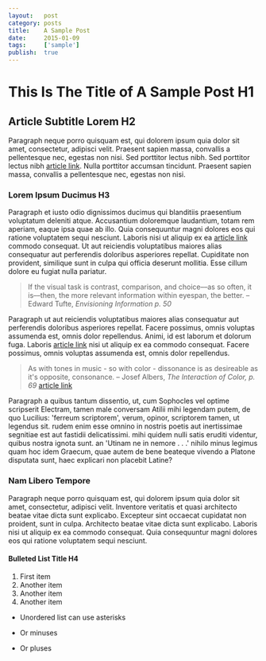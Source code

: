 ```yaml
---
layout:   post
category: posts
title:    A Sample Post
date:     2015-01-09
tags:     ['sample']
publish:  true
---
```


# This Is The Title of A Sample Post H1

## Article Subtitle Lorem H2

Paragraph neque porro quisquam est, qui dolorem ipsum quia dolor sit amet, consectetur, adipisci velit. Praesent sapien massa, convallis a pellentesque nec, egestas non nisi. Sed porttitor lectus nibh. Sed porttitor lectus nibh [article link]. Nulla porttitor accumsan tincidunt. Praesent sapien massa, convallis a pellentesque nec, egestas non nisi.

### Lorem Ipsum Ducimus H3

Paragraph et iusto odio dignissimos ducimus qui blanditiis praesentium voluptatum deleniti atque. Accusantium doloremque laudantium, totam rem aperiam, eaque ipsa quae ab illo. Quia consequuntur magni dolores eos qui ratione voluptatem sequi nesciunt. Laboris nisi ut aliquip ex ea [article link] commodo consequat. Ut aut reiciendis voluptatibus maiores alias consequatur aut perferendis doloribus asperiores repellat. Cupiditate non provident, similique sunt in culpa qui officia deserunt mollitia. Esse cillum dolore eu fugiat nulla pariatur.

> If the visual task is contrast, comparison, and choice––as so often, it
> is––then, the more relevant information within eyespan, the better. 
> – Edward Tufte, *Envisioning Information p. 50*

Paragraph ut aut reiciendis voluptatibus maiores alias consequatur aut perferendis doloribus asperiores repellat. Facere possimus, omnis voluptas assumenda est, omnis dolor repellendus. Animi, id est laborum et dolorum fuga. Laboris [article link] nisi ut aliquip ex ea commodo consequat. Facere possimus, omnis voluptas assumenda est, omnis dolor repellendus.

> As with tones in music - so with color - dissonance is as desireable as
> it's opposite, consonance.
> – Josef Albers, *The Interaction of Color, p. 69* [article link]

Paragraph a quibus tantum dissentio, ut, cum Sophocles vel optime scripserit Electram, tamen male conversam Atilii mihi legendam putem, de quo Lucilius: 'ferreum scriptorem', verum, opinor, scriptorem tamen, ut legendus sit. rudem enim esse omnino in nostris poetis aut inertissimae segnitiae est aut fastidii delicatissimi. mihi quidem nulli satis eruditi videntur, quibus nostra ignota sunt. an 'Utinam ne in nemore . . .' nihilo minus legimus quam hoc idem Graecum, quae autem de bene beateque vivendo a Platone disputata sunt, haec explicari non placebit Latine?

### Nam Libero Tempore 

Paragraph neque porro quisquam est, qui dolorem ipsum quia dolor sit amet, consectetur, adipisci velit. Inventore veritatis et quasi architecto beatae vitae dicta sunt explicabo. Excepteur sint occaecat cupidatat non proident, sunt in culpa. Architecto beatae vitae dicta sunt explicabo. Laboris nisi ut aliquip ex ea commodo consequat. Quia consequuntur magni dolores eos qui ratione voluptatem sequi nesciunt.

#### Bulleted List Title H4 

1. First item
2. Another item
3. Another item
4. Another item

* Unordered list can use asterisks
- Or minuses
+ Or pluses



[article link]: (https://www.twitter.com/ericajaclyn)


